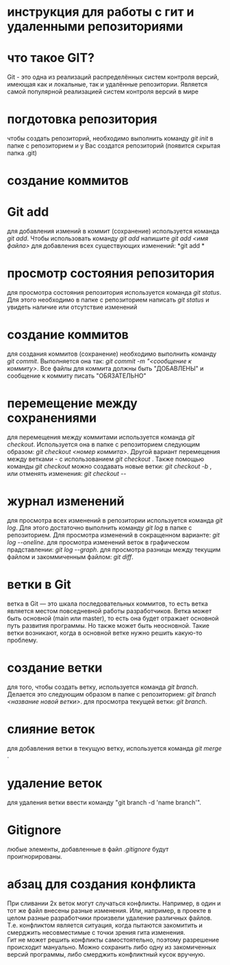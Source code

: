 # инструкция для работы с гит и удаленными репозиториями
# что такое GIT?  
Git - это одна из реализаций распределённых систем контроля версий, имеющая как и локальные, так и удалённые репозитории. Является самой популярной реализацией систем контроля версий в мире
# погдотовка репозитория
чтобы создать репозиторий, необходимо выполнить команду *git init*  в папке с репозиторием и у Вас создатся репозиторий (появится скрытая папка .git)
# создание коммитов
# Git add
для добавления измений в коммит (сохранение) используется команда *git add*. Чтобы использовать команду *git add* напишите *git add <имя файла>*
для добавления всех существующих изменений: *git add *
# просмотр состояния репозитория
для просмотра состояния репозитория используется команда *git status*. Для этого необходимо в папке с репозиторием написать *git status* и увидеть наличие или отсутствие изменений
# создание коммитов
для создания  коммитов (сохранение) необходимо выполнить команду *git commit*. Выполняется она так: *git commit -m "<сообщение к коммиту>*. Все файлы для коммита должны быть "ДОБАВЛЕНЫ" и сообщение к коммиту писать "ОБЯЗАТЕЛЬНО"
# перемещение между сохранениями
для перемещения  между коммитами используется команда *git checkout*. Используется она в папке с репозиторием следующим образом: *git checkout <номер коммита>*. Другой вариант перемещения  между ветками - с использованием  *git checkout <branch>*. Также помощью команды *git checkout* можно создавать новые ветки:  *git checkout -b <branchname>*, или отменять изменения: *git checkout -- <file>*

# журнал изменений
для просмотра всех изменений в репозитории используется команда *git log*. Для этого достаточно выполнить команду *git log* в папке с репозиторием. Для просмотра изменений в сокращенном варианте: *git log --oneline*.
для просмотра изменений веток в графическом прадставлении: *git log --graph*.
для просмотра разницы между текущим файлом и закоммиченным файлом: *git diff*.
# ветки в Git
ветка в Git — это шкала последовательных коммитов, то есть ветка является местом повседневной работы разработчиков. Ветка может быть основной (main или master), то есть она будет отражает основной путь развития программы. Но также может быть неосновной. Такие ветки возникают, когда в основной ветке нужно решить какую-то проблему.
# создание ветки
для того, чтобы создать ветку, используется команда *git branch*. Делается это следующим образом в папке с репозиторием: *git branch <название новой ветки>*.
для просмотра текущей ветки: *git branch*.
# слияние веток
для добавления ветки в текущую ветку, используется команда *git merge <name branch>*.
# удаление веток
для удаления ветки ввести команду "git branch -d 'name branch'".
# Gitignore
любые элементы, добавленные в файл *.gitignore* будут проигнорированы.
# абзац для создания конфликта
При сливании 2х веток могут случаться конфликты. Например, в один и тот же файл внесены разные изменения. Или, например, в проекте в целом разные разработчики произвели удаление различных файлов. Т.е. конфликтом является ситуация, когда пытаются закомитить и смерджить несовместимые с точки зрения гита изменения.  
Гит не может решить конфликты самостоятельно, поэтому разрешение происходит мануально. Можно сохранить либо одну из закомиченных версий программы, либо смерджить конфликтный кусок вручную.



